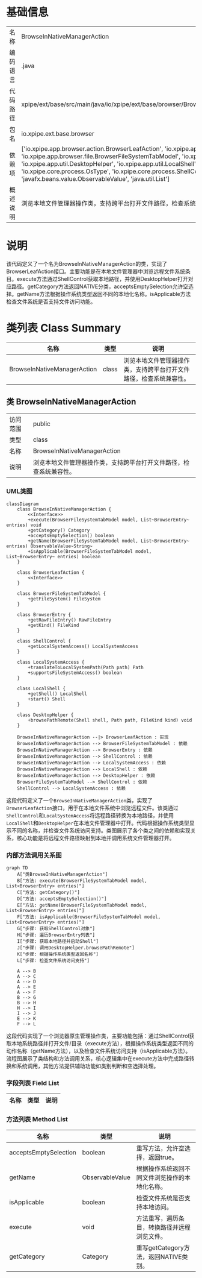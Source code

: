 # 基础信息

|      |      |
|------|------|
| 名称 | BrowseInNativeManagerAction |
| 编码语言 | .java |
| 代码路径 | xpipe/ext/base/src/main/java/io/xpipe/ext/base/browser/BrowseInNativeManagerAction.java |
| 包名 | io.xpipe.ext.base.browser |
| 依赖项 | ['io.xpipe.app.browser.action.BrowserLeafAction', 'io.xpipe.app.browser.file.BrowserEntry', 'io.xpipe.app.browser.file.BrowserFileSystemTabModel', 'io.xpipe.app.core.AppI18n', 'io.xpipe.app.util.DesktopHelper', 'io.xpipe.app.util.LocalShell', 'io.xpipe.core.process.OsType', 'io.xpipe.core.process.ShellControl', 'javafx.beans.value.ObservableValue', 'java.util.List'] |
| 概述说明 | 浏览本地文件管理器操作类，支持跨平台打开文件路径，检查系统兼容性。 |

# 说明

该代码定义了一个名为BrowseInNativeManagerAction的类，实现了BrowserLeafAction接口。主要功能是在本地文件管理器中浏览远程文件系统条目。execute方法通过ShellControl获取本地路径，并使用DesktopHelper打开对应路径。getCategory方法返回NATIVE分类，acceptsEmptySelection允许空选择。getName方法根据操作系统类型返回不同的本地化名称。isApplicable方法检查文件系统是否支持文件访问功能。

# 类列表 Class Summary

| 名称   | 类型  | 说明 |
|-------|------|-------------|
| BrowseInNativeManagerAction | class | 浏览本地文件管理器操作类，支持跨平台打开文件路径，检查系统兼容性。 |



## 类 BrowseInNativeManagerAction

|      |      |
|------|------|
| 访问范围 | public |
| 类型 | class |
| 名称 | BrowseInNativeManagerAction |
| 说明 | 浏览本地文件管理器操作类，支持跨平台打开文件路径，检查系统兼容性。 |


### UML类图

```mermaid
classDiagram
    class BrowseInNativeManagerAction {
        <<Interface>>
        +execute(BrowserFileSystemTabModel model, List~BrowserEntry~ entries) void
        +getCategory() Category
        +acceptsEmptySelection() boolean
        +getName(BrowserFileSystemTabModel model, List~BrowserEntry~ entries) ObservableValue~String~
        +isApplicable(BrowserFileSystemTabModel model, List~BrowserEntry~ entries) boolean
    }

    class BrowserLeafAction {
        <<Interface>>
    }

    class BrowserFileSystemTabModel {
        +getFileSystem() FileSystem
    }

    class BrowserEntry {
        +getRawFileEntry() RawFileEntry
        +getKind() FileKind
    }

    class ShellControl {
        +getLocalSystemAccess() LocalSystemAccess
    }

    class LocalSystemAccess {
        +translateToLocalSystemPath(Path path) Path
        +supportsFileSystemAccess() boolean
    }

    class LocalShell {
        +getShell() LocalShell
        +start() Shell
    }

    class DesktopHelper {
        +browsePathRemote(Shell shell, Path path, FileKind kind) void
    }

    BrowseInNativeManagerAction --|> BrowserLeafAction : 实现
    BrowseInNativeManagerAction --> BrowserFileSystemTabModel : 依赖
    BrowseInNativeManagerAction --> BrowserEntry : 依赖
    BrowseInNativeManagerAction --> ShellControl : 依赖
    BrowseInNativeManagerAction --> LocalSystemAccess : 依赖
    BrowseInNativeManagerAction --> LocalShell : 依赖
    BrowseInNativeManagerAction --> DesktopHelper : 依赖
    BrowserFileSystemTabModel --> ShellControl : 依赖
    ShellControl --> LocalSystemAccess : 依赖
```

这段代码定义了一个`BrowseInNativeManagerAction`类，实现了`BrowserLeafAction`接口，用于在本地文件系统中浏览远程文件。该类通过`ShellControl`和`LocalSystemAccess`将远程路径转换为本地路径，并使用`LocalShell`和`DesktopHelper`在本地文件管理器中打开。代码根据操作系统类型显示不同的名称，并检查文件系统访问支持。类图展示了各个类之间的依赖和实现关系，核心功能是将远程文件路径映射到本地并调用系统文件管理器打开。


### 内部方法调用关系图

```mermaid
graph TD
    A["类BrowseInNativeManagerAction"]
    B["方法: execute(BrowserFileSystemTabModel model, List<BrowserEntry> entries)"]
    C["方法: getCategory()"]
    D["方法: acceptsEmptySelection()"]
    E["方法: getName(BrowserFileSystemTabModel model, List<BrowserEntry> entries)"]
    F["方法: isApplicable(BrowserFileSystemTabModel model, List<BrowserEntry> entries)"]
    G["步骤: 获取ShellControl对象"]
    H["步骤: 遍历BrowserEntry列表"]
    I["步骤: 获取本地路径并启动Shell"]
    J["步骤: 调用DesktopHelper.browsePathRemote"]
    K["步骤: 根据操作系统类型返回名称"]
    L["步骤: 检查文件系统访问支持"]

    A --> B
    A --> C
    A --> D
    A --> E
    A --> F
    B --> G
    B --> H
    H --> I
    I --> J
    E --> K
    F --> L
```

这段代码实现了一个浏览器原生管理操作类，主要功能包括：通过ShellControl获取本地系统路径并打开文件/目录（execute方法），根据操作系统类型返回不同的动作名称（getName方法），以及检查文件系统访问支持（isApplicable方法）。流程图展示了类结构和方法调用关系，核心逻辑集中在execute方法中完成路径转换和系统调用，其他方法提供辅助功能如类别判断和空选择处理。

### 字段列表 Field List

| 名称  | 类型  | 说明 |
|-------|-------|------|

### 方法列表 Method List

| 名称  | 类型  | 说明 |
|-------|-------|------|
| acceptsEmptySelection | boolean | 重写方法，允许空选择，返回true。 |
| getName | ObservableValue<String> | 根据操作系统返回不同文件浏览操作的本地化名称。 |
| isApplicable | boolean | 检查文件系统是否支持本地访问。 |
| execute | void | 方法重写，遍历条目，转换路径并远程浏览文件。 |
| getCategory | Category | 重写getCategory方法，返回NATIVE类别。 |




